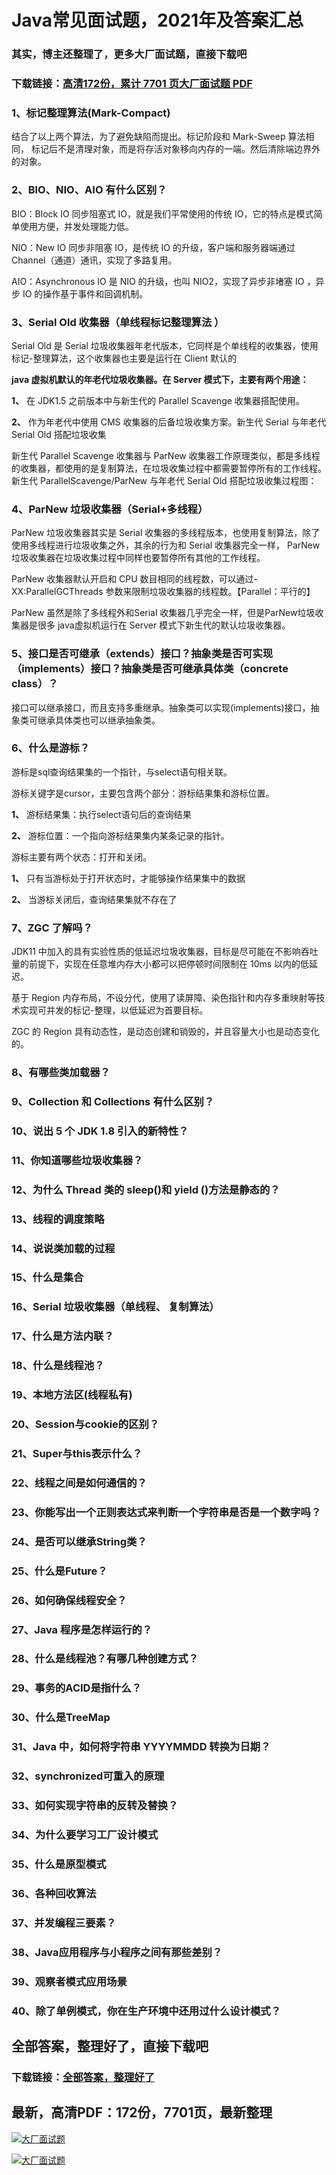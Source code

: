 # Java常见面试题，2021年及答案汇总

### 其实，博主还整理了，更多大厂面试题，直接下载吧

### 下载链接：[高清172份，累计 7701 页大厂面试题  PDF](https://github.com/souyunku/DevBooks/blob/master/docs/index.md)



### 1、标记整理算法(Mark-Compact)

结合了以上两个算法，为了避免缺陷而提出。标记阶段和 Mark-Sweep 算法相同， 标记后不是清理对象，而是将存活对象移向内存的一端。然后清除端边界外的对象。


### 2、BIO、NIO、AIO 有什么区别？

BIO：Block IO 同步阻塞式 IO，就是我们平常使用的传统 IO，它的特点是模式简单使用方便，并发处理能力低。

NIO：New IO 同步非阻塞 IO，是传统 IO 的升级，客户端和服务器端通过 Channel（通道）通讯，实现了多路复用。

AIO：Asynchronous IO 是 NIO 的升级，也叫 NIO2，实现了异步非堵塞 IO ，异步 IO 的操作基于事件和回调机制。


### 3、Serial Old 收集器（单线程标记整理算法 ）

Serial Old 是 Serial 垃圾收集器年老代版本，它同样是个单线程的收集器，使用标记-整理算法，这个收集器也主要是运行在 Client 默认的

**java 虚拟机默认的年老代垃圾收集器。在 Server 模式下，主要有两个用途：**

**1、** 在 JDK1.5 之前版本中与新生代的 Parallel Scavenge 收集器搭配使用。

**2、** 作为年老代中使用 CMS 收集器的后备垃圾收集方案。新生代 Serial 与年老代 Serial Old 搭配垃圾收集

新生代 Parallel Scavenge 收集器与 ParNew 收集器工作原理类似，都是多线程的收集器，都使用的是复制算法，在垃圾收集过程中都需要暂停所有的工作线程。新生代 ParallelScavenge/ParNew 与年老代 Serial Old 搭配垃圾收集过程图：


### 4、ParNew 垃圾收集器（Serial+多线程）

ParNew 垃圾收集器其实是 Serial 收集器的多线程版本，也使用复制算法，除了使用多线程进行垃圾收集之外，其余的行为和 Serial 收集器完全一样， ParNew 垃圾收集器在垃圾收集过程中同样也要暂停所有其他的工作线程。

ParNew 收集器默认开启和 CPU 数目相同的线程数，可以通过-XX:ParallelGCThreads 参数来限制垃圾收集器的线程数。【Parallel：平行的】

ParNew 虽然是除了多线程外和Serial 收集器几乎完全一样，但是ParNew垃圾收集器是很多 java虚拟机运行在 Server 模式下新生代的默认垃圾收集器。


### 5、接口是否可继承（extends）接口？抽象类是否可实现（implements）接口？抽象类是否可继承具体类（concrete class）？



接口可以继承接口，而且支持多重继承。抽象类可以实现(implements)接口，抽象类可继承具体类也可以继承抽象类。


### 6、什么是游标？

游标是sql查询结果集的一个指针，与select语句相关联。

游标关键字是cursor，主要包含两个部分：游标结果集和游标位置。

**1、** 游标结果集：执行select语句后的查询结果

**2、** 游标位置：一个指向游标结果集内某条记录的指针。

游标主要有两个状态：打开和关闭。

**1、** 只有当游标处于打开状态时，才能够操作结果集中的数据

**2、** 当游标关闭后，查询结果集就不存在了


### 7、ZGC 了解吗？

JDK11 中加入的具有实验性质的低延迟垃圾收集器，目标是尽可能在不影响吞吐量的前提下，实现在任意堆内存大小都可以把停顿时间限制在 10ms 以内的低延迟。

基于 Region 内存布局，不设分代，使用了读屏障、染色指针和内存多重映射等技术实现可并发的标记-整理，以低延迟为首要目标。

ZGC 的 Region 具有动态性，是动态创建和销毁的，并且容量大小也是动态变化的。


### 8、有哪些类加载器？
### 9、Collection 和 Collections 有什么区别？
### 10、说出 5 个 JDK 1.8 引入的新特性？
### 11、你知道哪些垃圾收集器？
### 12、为什么 Thread 类的 sleep()和 yield ()方法是静态的？
### 13、线程的调度策略
### 14、说说类加载的过程
### 15、什么是集合
### 16、Serial 垃圾收集器（单线程、 复制算法）
### 17、什么是方法内联？
### 18、什么是线程池？
### 19、本地方法区(线程私有)
### 20、Session与cookie的区别？
### 21、Super与this表示什么？
### 22、线程之间是如何通信的？
### 23、你能写出一个正则表达式来判断一个字符串是否是一个数字吗？
### 24、是否可以继承String类？
### 25、什么是Future？
### 26、如何确保线程安全？
### 27、Java 程序是怎样运行的？
### 28、什么是线程池？有哪几种创建方式？
### 29、事务的ACID是指什么？
### 30、什么是TreeMap
### 31、Java 中，如何将字符串 YYYYMMDD 转换为日期？
### 32、synchronized可重入的原理
### 33、如何实现字符串的反转及替换？
### 34、为什么要学习工厂设计模式
### 35、什么是原型模式
### 36、各种回收算法
### 37、并发编程三要素？
### 38、Java应用程序与小程序之间有那些差别？
### 39、观察者模式应用场景
### 40、除了单例模式，你在生产环境中还用过什么设计模式？




## 全部答案，整理好了，直接下载吧

### 下载链接：[全部答案，整理好了](https://www.souyunku.com/wp-content/uploads/weixin/githup-weixin-2.png)




## 最新，高清PDF：172份，7701页，最新整理

[![大厂面试题](https://www.souyunku.com/wp-content/uploads/weixin/mst.png "架构师专栏")](https://www.souyunku.com/wp-content/uploads/weixin/githup-weixin.png "架构师专栏")

[![大厂面试题](https://www.souyunku.com/wp-content/uploads/weixin/githup-weixin.png "架构师专栏")](https://www.souyunku.com/wp-content/uploads/weixin/githup-weixin.png "架构师专栏")
